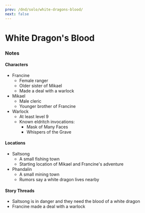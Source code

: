 ```yaml
---
prev: /dnd/solo/white-dragons-blood/
next: false
---
```


# White Dragon's Blood
### Notes

#### Characters
- Francine
    - Female ranger
    - Older sister of Mikael
    - Made a deal with a warlock
- Mikael
    - Male cleric
    - Younger brother of Francine
- Warlock
    - At least level 9
    - Known eldritch invocations:
        - Mask of Many Faces
        - Whispers of the Grave

#### Locations
- Saltsong
    - A small fishing town
    - Starting location of Mikael and Francine's adventure
- Phandalin
    - A small mining town
    - Rumors say a white dragon lives nearby

#### Story Threads
- Saltsong is in danger and they need the blood of a white dragon
- Francine made a deal with a warlock
